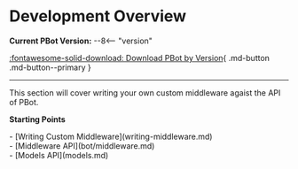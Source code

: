 # Development Overview

**Current PBot Version:**
--8<-- "version"

[:fontawesome-solid-download:  Download PBot by Version](https://github.com/chriscummings/PBot/releases){ .md-button .md-button--primary }

-----

This section will cover writing your own custom middleware agaist the API of
PBot.





**Starting Points**

<div class="grid cards" markdown>
- [Writing Custom Middleware](writing-middleware.md)
</div>

<div class="grid cards" markdown>
- [Middleware API](bot/middleware.md)
</div>

<div class="grid cards" markdown>
- [Models API](models.md)
</div>
